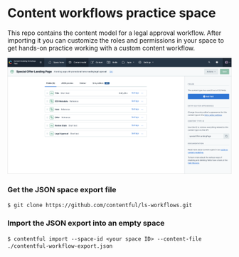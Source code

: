 # Content workflows practice space

This repo contains the content model for a legal approval workflow. After importing it you can customize the roles and permissions in your space to get hands-on practice working with a custom content workflow.

![The content model for a custom offer page](./github-screenshot.png
 "The content model for a custom offer page")

### Get the JSON space export file

```
$ git clone https://github.com/contentful/ls-workflows.git
```

### Import the JSON export into an empty space

```
$ contentful import --space-id <your space ID> --content-file ./contentful-workflow-export.json
```

